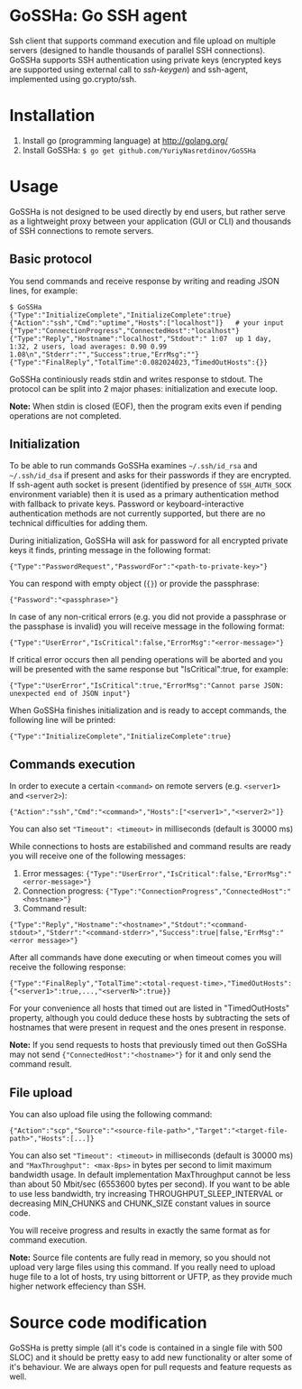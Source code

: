 GoSSHa: Go SSH agent
====================

Ssh client that supports command execution and file upload on multiple servers (designed to handle thousands of parallel SSH connections). GoSSHa supports SSH authentication using private keys (encrypted keys are supported using external call to *ssh-keygen*) and ssh-agent, implemented using go.crypto/ssh.

Installation
============

1. Install go (programming language) at http://golang.org/
2. Install GoSSHa: `$ go get github.com/YuriyNasretdinov/GoSSHa`

Usage
=====

GoSSHa is not designed to be used directly by end users, but rather serve as a lightweight proxy between your application (GUI or CLI) and thousands of SSH connections to remote servers.

## Basic protocol

You send commands and receive response by writing and reading JSON lines, for example:

```
$ GoSSHa
{"Type":"InitializeComplete","InitializeComplete":true}
{"Action":"ssh","Cmd":"uptime","Hosts":["localhost"]}   # your input
{"Type":"ConnectionProgress","ConnectedHost":"localhost"}
{"Type":"Reply","Hostname":"localhost","Stdout":" 1:07  up 1 day,  1:32, 2 users, load averages: 0.90 0.99 1.08\n","Stderr":"","Success":true,"ErrMsg":""}
{"Type":"FinalReply","TotalTime":0.082024023,"TimedOutHosts":{}}
```

GoSSHa continiously reads stdin and writes response to stdout. The protocol can be split into 2 major phases: initialization and execute loop.

**Note:** When stdin is closed (EOF), then the program exits even if pending operations are not completed.

## Initialization

To be able to run commands GoSSHa examines `~/.ssh/id_rsa` and `~/.ssh/id_dsa` if present and asks for their passwords if they are encrypted. If ssh-agent auth socket is present (identified by presence of `SSH_AUTH_SOCK` environment variable) then it is used as a primary authentication method with fallback to private keys. Password or keyboard-interactive authentication methods are not currently supported, but there are no technical difficulties for adding them.

During initialization, GoSSHa will ask for password for all encrypted private keys it finds, printing message in the following format:

```
{"Type":"PasswordRequest","PasswordFor":"<path-to-private-key>"}
```

You can respond with empty object (`{}`) or provide the passphrase:

```
{"Password":"<passphrase>"}
```

In case of any non-critical errors (e.g. you did not provide a passphrase or the passphase is invalid) you will receive message in the following format:

```
{"Type":"UserError","IsCritical":false,"ErrorMsg":"<error-message>"}
```

If critical error occurs then all pending operations will be aborted and you will be presented with the same response but "IsCritical":true, for example:

```
{"Type":"UserError","IsCritical":true,"ErrorMsg":"Cannot parse JSON: unexpected end of JSON input"}
```

When GoSSHa finishes initialization and is ready to accept commands, the following line will be printed:

```
{"Type":"InitializeComplete","InitializeComplete":true}
```

## Commands execution

In order to execute a certain `<command>` on remote servers (e.g. `<server1>` and `<server2>`):

```
{"Action":"ssh","Cmd":"<command>","Hosts":["<server1>","<server2>"]}
```

You can also set `"Timeout": <timeout>` in milliseconds (default is 30000 ms)

While connections to hosts are estabilished and command results are ready you will receive one of the following messages:

1. Error messages: `{"Type":"UserError","IsCritical":false,"ErrorMsg":"<error-message>"}`
2. Connection progress: `{"Type":"ConnectionProgress","ConnectedHost":"<hostname>"}`
3. Command result:

```
{"Type":"Reply","Hostname":"<hostname>","Stdout":"<command-stdout>","Stderr":"<command-stderr>","Success":true|false,"ErrMsg":"<error message>"}
```

After all commands have done executing or when timeout comes you will receive the following response:

```
{"Type":"FinalReply","TotalTime":<total-request-time>,"TimedOutHosts":{"<server1>":true,...,"<serverN>":true}}
```

For your convenience all hosts that timed out are listed in "TimedOutHosts" property, although you could deduce these hosts by subtracting the sets of hostnames that were present in request and the ones present in response.

**Note:** If you send requests to hosts that previously timed out then GoSSHa may not send `{"ConnectedHost":"<hostname>"}` for it and only send the command result.

## File upload

You can also upload file using the following command:

```
{"Action":"scp","Source":"<source-file-path>","Target":"<target-file-path>","Hosts":[...]}
```

You can also set `"Timeout": <timeout>` in milliseconds (default is 30000 ms) and `"MaxThroughput": <max-Bps>` in bytes per second to limit maximum bandwidth usage. In default implementation MaxThroughput cannot be less than about 50 Mbit/sec (6553600 bytes per second). If you want to be able to use less bandwidth, try increasing THROUGHPUT_SLEEP_INTERVAL or decreasing MIN_CHUNKS and CHUNK_SIZE constant values in source code.

You will receive progress and results in exactly the same format as for command execution.

**Note:** Source file contents are fully read in memory, so you should not upload very large files using this command. If you really need to upload huge file to a lot of hosts, try using bittorrent or UFTP, as they provide much higher network effeciency than SSH.

Source code modification
========================

GoSSHa is pretty simple (all it's code is contained in a single file with 500 SLOC) and it should be pretty easy to add new functionality or alter some of it's behaviour. We are always open for pull requests and feature requests as well.
